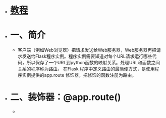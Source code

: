 - # [教程](https://blog.csdn.net/weixin_45950544/article/details/103850670?utm_medium=distribute.pc_aggpage_search_result.none-task-blog-2~aggregatepage~first_rank_ecpm_v1~rank_v31_ecpm-3-103850670-null-null.pc_agg_new_rank&utm_term=app.root_path%20flask&spm=1000.2123.3001.4430)
- # 一、简介
	- 客户端（例如Web浏览器）把请求发送给Web服务器，Web服务器再把请求发送给Flask程序实例。程序实例需要知道对每个URL请求运行哪些代码，所以保存了一个URL到python函数的映射关系。处理URL和函数之间关系的程序称为路由。
	  在Flask 程序中定义路由的最简便方式，是使用程序实例提供的app.route 修饰器，把修饰的函数注册为路由。
- # 二、装饰器：@app.route()
	-